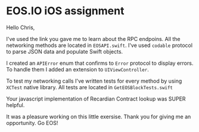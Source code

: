 # EOS.IO iOS assignment

Hello Chris,

I've used the link you gave me to learn about the RPC endpoins.
All the networking methods are located in  `EOSAPI.swift`. I've used  `codable` protocol to parse JSON data and populate Swift objects. 

I created an `APIError` enum that confirms to `Error` protocol to display errors. To handle them I added an extension to `UIViewController`.

To test my networking calls I've written tests for every method by using `XCTest` native library. All tests are located in `GetEOSBlockTests.swift`

Your javascript implementation of Recardian Contract lookup was SUPER helpful.

It was a pleasure working on this little exersise. Thank you for giving me an opportunity. Go EOS! 




